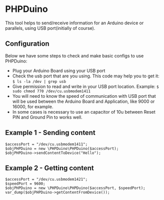 PHPDuino
============== 

This tool helps to send/receive information for an Arduino device or parallels, using USB port(initially of course).


Configuration
-------------

Below we have some steps to check and make basic configs to use PHPDuino:
- Plug your Arduino Board using your USB port
- Check the usb port that are you using. This code may help you to get it: `$ ls -la /dev | grep usb`
- Give permission to read and write in your USB port location. Example: `$ sudo chmod 770 /dev/cu.usbmodem1411`
- You will need to know the speed of communication with USB port that will be used between the Arduino Board and Application, like 9000 or 16000, for example.
- In some cases is necessary to use an capacitor of 10u between Reset PIN and Ground Pin to works well. 

Example 1 - Sending content
---------------------------


    $accessPort = "/dev/cu.usbmodem1411";
    $objPHPDuino = new \PHPDuino\PHPDuino($accessPort);
    $objPHPDuino->sendContentToDevice("Hello");

Example 2 - Getting content
---------------------------


    $accessPort = "/dev/cu.usbmodem1421";
    $speedPort = 9600;
    $objPHPDuino = new \PHPDuino\PHPDuino($accessPort, $speedPort);
    var_dump($objPHPDuino->getContentFromDevice());

